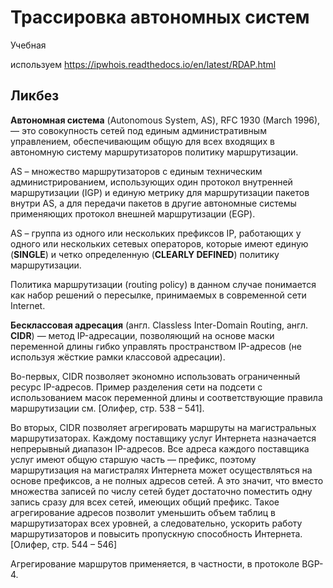 #  Трассировка автономных систем

Учебная 

используем https://ipwhois.readthedocs.io/en/latest/RDAP.html



## Ликбез

**Автономная система** (Autonomous System, AS), RFC 1930 (March 1996), — это совокупность сетей под единым административным управлением, обеспечивающим общую для всех входящих в автономную систему маршрутизаторов политику маршрутизации.

AS – множество маршрутизаторов с единым техническим администрированием, использующих один протокол внутренней маршрутизации (IGP) и единую метрику для
маршрутизации пакетов внутри AS, а для передачи пакетов в другие автономные системы применяющих протокол внешней маршрутизации (EGP).

AS – группа из одного или нескольких префиксов IP, работающих у одного или нескольких сетевых операторов, которые имеют единую (**SINGLE**) и четко определенную
(**CLEARLY DEFINED**) политику маршрутизации. 

Политика маршрутизации (routing policy) в данном случае понимается как набор решений о пересылке, принимаемых в современной сети Internet.

**Бесклассовая адресация** (англ. Classless Inter-Domain Routing, англ. **CIDR**) — метод IP-адресации, позволяющий на основе маски переменной длины гибко управлять пространством IP-адресов (не используя жёсткие рамки классовой адресации).

Во-первых, CIDR позволяет экономно использовать ограниченный ресурс IP-адресов. Пример разделения сети на подсети с использованием масок переменной длины и соответствующие правила маршрутизации см. [Олифер, стр. 538 – 541].

Во вторых, CIDR позволяет агрегировать маршруты на магистральных маршрутизаторах. Каждому поставщику услуг Интернета назначается непрерывный диапазон IP-адресов. Все адреса каждого поставщика услуг имеют общую старшую часть — префикс, поэтому маршрутизация на магистралях Интернета может осуществляться на основе префиксов, а не полных адресов сетей. А это значит, что вместо множества записей по числу сетей будет достаточно поместить одну запись сразу для всех сетей, имеющих общий префикс. Такое агрегирование адресов позволит уменьшить объем таблиц в маршрутизаторах всех уровней, а следовательно, ускорить работу маршрутизаторов и повысить пропускную способность Интернета. [Олифер, стр. 544 – 546]

Агрегирование маршрутов применяется, в частности, в протоколе BGP-4.

